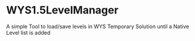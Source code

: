 # WYS1.5LevelManager
 A simple Tool to load/save levels in WYS
 Temporary Solution until a Native Level list is added
